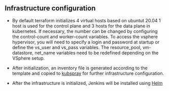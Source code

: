 ## Infrastructure configuration

- By default terraform initializes 4 virtual hosts based on ubuntut 20.04
  1 host is used for the control plane and 3 hosts for the data plane in kubernetes. If necessary, the number can be changed by configuring the control-count and worker-count variables.
  To access the vsphere hypervisor, you will need to specify a login and password at startup or define the vs_user and vs_pass variables. The resource_pool, vm-datastore, net_name variables need to be redefined depending on the VSphere setup.

- After initialization, an inventory file is generated according to the template and copied to [kubspray](https://github.com/kgorbarskij/iac-vsphere/tree/main/kubespray) for further infrastructure configuration.

- After the infrastructure is initialized, Jenkins will be installed using [Helm](https://github.com/kgorbarskij/iac-vsphere/tree/main/helm/jenkins)
